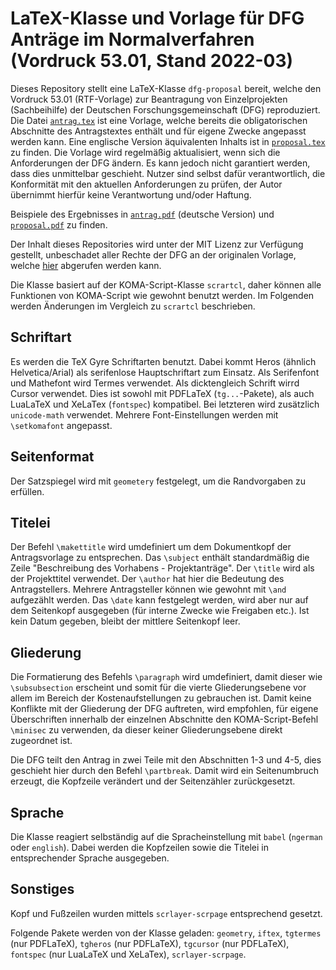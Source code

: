 # LaTeX-Klasse und Vorlage für DFG Anträge im Normalverfahren (Vordruck 53.01, Stand 2022-03)

Dieses Repository stellt eine LaTeX-Klasse `dfg-proposal` bereit, welche den
Vordruck 53.01 (RTF-Vorlage) zur Beantragung von Einzelprojekten (Sachbeihilfe)
der Deutschen Forschungsgemeinschaft (DFG) reproduziert. Die Datei
[`antrag.tex`](antrag.tex) ist eine Vorlage, welche bereits die obligatorischen
Abschnitte des Antragstextes enthält und für eigene Zwecke angepasst werden
kann. Eine englische Version äquivalenten Inhalts ist in
[`proposal.tex`](proposal.tex) zu finden. Die Vorlage wird regelmäßig
aktualisiert, wenn sich die Anforderungen der DFG ändern. Es kann jedoch nicht
garantiert werden, dass dies unmittelbar geschieht. Nutzer sind selbst dafür
verantwortlich, die Konformität mit den aktuellen Anforderungen zu prüfen, der
Autor übernimmt hierfür keine Verantwortung und/oder Haftung.

Beispiele des Ergebnisses in [`antrag.pdf`](antrag.pdf) (deutsche Version) und
[`proposal.pdf`](proposal.pdf) zu finden.

Der Inhalt dieses Repositories wird unter der MIT Lizenz zur Verfügung gestellt,
unbeschadet aller Rechte der DFG an der originalen Vorlage, welche
[hier](https://www.dfg.de/formulare/53_01_elan/53_01_de_elan.rtf) abgerufen
werden kann.

Die Klasse basiert auf der KOMA-Script-Klasse `scrartcl`, daher können alle
Funktionen von KOMA-Script wie gewohnt benutzt werden. Im Folgenden werden
Änderungen im Vergleich zu `scrartcl` beschrieben.

## Schriftart

Es werden die TeX Gyre Schriftarten benutzt. Dabei kommt Heros (ähnlich
Helvetica/Arial) als serifenlose Hauptschriftart zum Einsatz. Als Serifenfont
und Mathefont wird Termes verwendet. Als dicktengleich Schrift wirrd Cursor
verwendet. Dies ist sowohl mit PDFLaTeX (`tg...`-Pakete), als auch LuaLaTeX und
XeLaTex (`fontspec`) kompatibel. Bei letzteren wird zusätzlich `unicode-math`
verwendet. Mehrere Font-Einstellungen werden mit `\setkomafont` angepasst.

## Seitenformat

Der Satzspiegel wird mit `geometery` festgelegt, um die Randvorgaben zu
erfüllen.

## Titelei

Der Befehl `\makettitle` wird umdefiniert um dem Dokumentkopf der Antragsvorlage
zu entsprechen. Das `\subject` enthält standardmäßig die Zeile "Beschreibung des
Vorhabens - Projektanträge". Der `\title` wird als der Projekttitel verwendet.
Der `\author` hat hier die Bedeutung des Antragstellers. Mehrere Antragsteller
können wie gewohnt mit `\and` aufgezählt werden. Das `\date` kann festgelegt
werden, wird aber nur auf dem Seitenkopf ausgegeben (für interne Zwecke wie
Freigaben etc.). Ist kein Datum gegeben, bleibt der mittlere Seitenkopf leer.

## Gliederung

Die Formatierung des Befehls `\paragraph` wird umdefiniert, damit dieser wie
`\subsubsection` erscheint und somit für die vierte Gliederungsebene vor allem
im Bereich der Kostenaufstellungen zu gebrauchen ist. Damit keine Konflikte mit
der Gliederung der DFG auftreten, wird empfohlen, für eigene Überschriften
innerhalb der einzelnen Abschnitte den KOMA-Script-Befehl `\minisec` zu
verwenden, da dieser keiner Gliederungsebene direkt zugeordnet ist.

Die DFG teilt den Antrag in zwei Teile mit den Abschnitten 1-3 und 4-5, dies
geschieht hier durch den Befehl `\partbreak`. Damit wird ein Seitenumbruch
erzeugt, die Kopfzeile verändert und der Seitenzähler zurückgesetzt.

## Sprache

Die Klasse reagiert selbständig auf die Spracheinstellung mit `babel` (`ngerman`
oder `english`). Dabei werden die Kopfzeilen sowie die Titelei in entsprechender
Sprache ausgegeben.

## Sonstiges

Kopf und Fußzeilen wurden mittels `scrlayer-scrpage` entsprechend gesetzt.

Folgende Pakete werden von der Klasse geladen: `geometry`, `iftex`, `tgtermes`
(nur PDFLaTeX), `tgheros` (nur PDFLaTeX), `tgcursor` (nur PDFLaTeX), `fontspec`
(nur LuaLaTeX und XeLaTex), `scrlayer-scrpage`.
